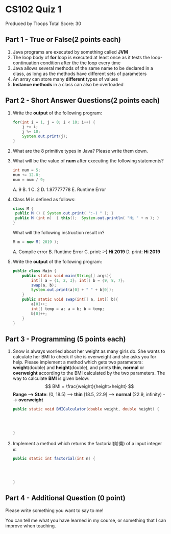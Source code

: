 # CS102 Quiz 1

Produced by Tloops						Total Score: 30

## Part 1 - True or False(2 points each)

1. Java programs are executed by something called **JVM**
2. The loop body of **for** loop is executed at least once as it tests the loop-continuation condition after the the loop every time
3. Java allows several methods of the same name to be declared in a class, as long as the methods have different sets of parameters
4. An array can store many **different** types of values
5. **Instance methods** in a class can also be overloaded

## Part 2 - Short Answer Questions(2 points each)

1. Write the **output** of the following program:

   ```java
   for(int i = 1, j = 0; i < 10; i++) {
       j += i;
       j %= 10;
       System.out.print(j);
   }
   ```
   
2. What are the 8 primitive types in Java? Please write them down.

   

3. What will be the value of **num** after executing the following statements?

   ```java
   int num = 5;
   num += 12.8;
   num = num / 9;
   ```

   A. 9			B. 1			C. 2			D. 1.97777778			E. Runtime Error

4. Class M is defined as follows: 

   ```java
   class M {  
   	public M () { System.out.print( ":-) " ); }
   	public M (int n)  { this();  System.out.println( "Hi " + n ); }
   }  
   ```

   What will the following instruction result in?

   ```java
   M m = new M( 2019 );
   ```

   A. Compile error	B. Runtime Error	C. print: **:-) Hi 2019**	D. print: **Hi 2019**

5. Write the **output** of the following program:

   ```java
   public class Main {
       public static void main(String[] args){
           int[] a = {1, 2, 3}; int[] b = {9, 8, 7};
           swap(a, b);
           System.out.print(a[0] + " " + b[0]);
       }
       public static void swap(int[] a, int[] b){
           a[0]++;
           int[] temp = a; a = b; b = temp;
           b[0]++;
       }
   }
   ```
   

## Part 3 - Programming (5 points each)

1. Snow is always worried about her weight as many girls do. She wants to calculate her BMI to check if she is overweight and she asks you for help. Please implement a method which gets two parameters: **weight**(double) and **height**(double), and prints **thin**, **normal** or **overweight** according to the BMI calculated by the two parameters. The way to calculate **BMI** is given below: 
   $$
   BMI = \frac{weight}{height×height}
   $$
   **Range --> State**: (0, 18.5) --> **thin**	[18.5, 22.9] --> **normal**	(22.9, infinity) --> **overweight**
   
   ```java
   public static void BMICalculator(double weight, double height) {
       
       
       
       
   }
   ```
   
2. Implement a method which returns the factorial(阶乘) of a input integer `n`:

   ```java
   public static int factorial(int n) {
       
       
       
       
   }
   ```

## Part 4 - Additional Question (0 point)

Please write something you want to say to me! 

You can tell me what you have learned in my course, or something that I can improve when teaching.